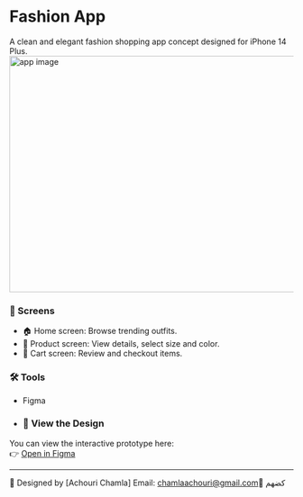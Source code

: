 

# Fashion App 

A clean and elegant fashion shopping app concept designed for iPhone 14 Plus.
<img width="557" height="420" alt="app image" src="https://github.com/user-attachments/assets/1dc3ed87-bd3a-48ca-9642-76aac62debbe" />
### 📱 Screens
- 🏠 Home screen: Browse trending outfits.
- 👗 Product screen: View details, select size and color.
- 🛒 Cart screen: Review and checkout items.

### 🛠️ Tools
- Figma

- ### 🔗 View the Design
You can view the interactive prototype here:  
👉 [Open in Figma](https://www.figma.com/proto/IL10sFN4sr3lCYqeBEvpKa/Untitled?page-id=0%3A1&node-id=1-2&p=f&viewport=172%2C149%2C0.33&t=BZ1nmPXeD6cFvVZW-1&scaling=scale-down&content-scaling=fixed&starting-point-node-id=1%3A2)

  


---
💖 Designed by [Achouri Chamla]
Email: chamlaachouri@gmail.com
ُكضهم
